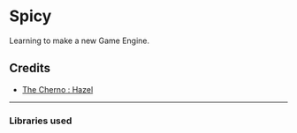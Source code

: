 # Spicy
Learning to make a new Game Engine.
## Credits
* [The Cherno : Hazel](https://thecherno.com/engine)
---
### Libraries used
```

```
